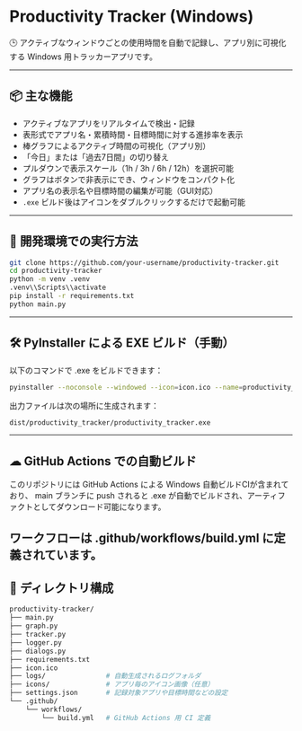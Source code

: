 # Productivity Tracker (Windows)

🕒 アクティブなウィンドウごとの使用時間を自動で記録し、アプリ別に可視化する Windows 用トラッカーアプリです。

<!-- 任意：スクリーンショットを追加したい場合は以下の行のコメントを外して画像を配置してください -->
<!-- ![screenshot](docs/screenshot.png) -->

---

## 📦 主な機能

- アクティブなアプリをリアルタイムで検出・記録
- 表形式でアプリ名・累積時間・目標時間に対する進捗率を表示
- 棒グラフによるアクティブ時間の可視化（アプリ別）
- 「今日」または「過去7日間」の切り替え
- プルダウンで表示スケール（1h / 3h / 6h / 12h）を選択可能
- グラフはボタンで非表示にでき、ウィンドウをコンパクト化
- アプリ名の表示名や目標時間の編集が可能（GUI対応）
- `.exe` ビルド後はアイコンをダブルクリックするだけで起動可能

---

## 🔧 開発環境での実行方法

```bash
git clone https://github.com/your-username/productivity-tracker.git
cd productivity-tracker
python -m venv .venv
.venv\\Scripts\\activate
pip install -r requirements.txt
python main.py
```
---


## 🛠 PyInstaller による EXE ビルド（手動）
以下のコマンドで .exe をビルドできます：
```bash
pyinstaller --noconsole --windowed --icon=icon.ico --name=productivity_tracker main.py
```

出力ファイルは次の場所に生成されます：
```bash
dist/productivity_tracker/productivity_tracker.exe
```
---

## ☁ GitHub Actions での自動ビルド
このリポジトリには GitHub Actions による Windows 自動ビルドCIが含まれており、 main ブランチに push されると .exe が自動でビルドされ、アーティファクトとしてダウンロード可能になります。  

ワークフローは .github/workflows/build.yml に定義されています。
---

## 📁 ディレクトリ構成
```bash
productivity-tracker/
├── main.py
├── graph.py
├── tracker.py
├── logger.py
├── dialogs.py
├── requirements.txt
├── icon.ico
├── logs/               # 自動生成されるログフォルダ
├── icons/              # アプリ毎のアイコン画像（任意）
├── settings.json       # 記録対象アプリや目標時間などの設定
└── .github/
    └── workflows/
        └── build.yml   # GitHub Actions 用 CI 定義

```